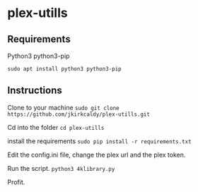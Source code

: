 # plex-utills
## Requirements
Python3
python3-pip

`sudo apt install python3 python3-pip`

## Instructions
Clone to your machine
`sudo git clone https://github.com/jkirkcaldy/plex-utills.git`

Cd into the folder
`cd plex-utills`

install the requirements 
`sudo pip install -r requirements.txt`

Edit the config.ini file, change the plex url and the plex token. 

Run the script. 
`python3 4klibrary.py`

Profit.
